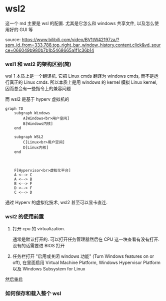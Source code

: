 # wsl2

这一个 md 主要是 wsl 的配置. 尤其是它怎么和 windows 共享文件, 以及怎么使用好的 GUI 等

source: https://www.bilibili.com/video/BV1tW42197za/?spm_id_from=333.788.top_right_bar_window_history.content.click&vd_source=066049b980b7b1b5468665a1f1c36b14



### wsl1 和 wsl2 的架构区别(简)

wsl 1 本质上是一个翻译机. 它把 Linux cmds 翻译为 windows cmds, 而不是运行真正的 Linux cmds. 所以本质上是用 windows 的 kernel 模拟 Linux kernel, 因而总会有一些指令上的兼容问题

而 wsl2 是基于 hyperv 虚拟机的



```mermaid
graph TD
    subgraph Windows
        A[Windows<br>用户空间]
        B[Windows内核]
    end

    subgraph WSL2
        C[Linux<br>用户空间]
        D[Linux内核]
    end



    F[Hypervisor<br>虚拟化平台]
	A <--> C
    A <--> B
    B <--> F
    D <--> F
    C <--> D

```

通过 Hyperv 的虚拟化技术, wsl2 甚至可以显卡直连.









### wsl2 的使用前置

1. 打开 cpu 的 virtualization. 

	通常是默认打开的. 可以打开任务管理器然后在 CPU 这一块查看有没有打开. 没有的话需要进 BIOS 打开

2. 任务栏打开 "启用或关闭 windows 功能" (Turn Windows features on or off), 在里面启用 Virtual Machine Platform, Windows Hypervisor Platform 以及 Windows Subsystem for Linux

然后重启









### 如何保存和载入整个 wsl





